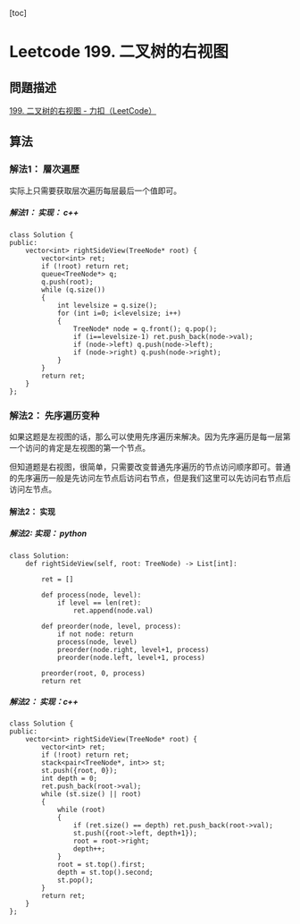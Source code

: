 [toc]

# Leetcode 199. 二叉树的右视图

## 問題描述

[199. 二叉树的右视图 - 力扣（LeetCode）](https://leetcode-cn.com/problems/binary-tree-right-side-view/)

## 算法

### 解法1： 層次遍歷

实际上只需要获取层次遍历每层最后一个值即可。

##### 解法1： 实现： c++

```
class Solution {
public:
    vector<int> rightSideView(TreeNode* root) {
        vector<int> ret;
        if (!root) return ret;
        queue<TreeNode*> q;
        q.push(root);
        while (q.size())
        {
            int levelsize = q.size();
            for (int i=0; i<levelsize; i++)
            {
                TreeNode* node = q.front(); q.pop();
                if (i==levelsize-1) ret.push_back(node->val);
                if (node->left) q.push(node->left);
                if (node->right) q.push(node->right);
            }
        }
        return ret;
    }
};
```

### 解法2： 先序遍历变种

如果这题是左视图的话，那么可以使用先序遍历来解决。因为先序遍历是每一层第一个访问的肯定是左视图的第一个节点。

但知道题是右视图，很简单，只需要改变普通先序遍历的节点访问顺序即可。普通的先序遍历一般是先访问左节点后访问右节点，但是我们这里可以先访问右节点后访问左节点。

#### 解法2： 实现

##### 解法2: 实现： python

```
class Solution:
    def rightSideView(self, root: TreeNode) -> List[int]:
        
        ret = []

        def process(node, level):
            if level == len(ret):
                ret.append(node.val)

        def preorder(node, level, process):
            if not node: return
            process(node, level)
            preorder(node.right, level+1, process)
            preorder(node.left, level+1, process)

        preorder(root, 0, process)
        return ret
```

##### 解法2： 实现：c++

```
class Solution {
public:
    vector<int> rightSideView(TreeNode* root) {
        vector<int> ret;
        if (!root) return ret;
        stack<pair<TreeNode*, int>> st;
        st.push({root, 0});
        int depth = 0;
        ret.push_back(root->val);
        while (st.size() || root)
        {
            while (root)
            {
                if (ret.size() == depth) ret.push_back(root->val);
                st.push({root->left, depth+1});
                root = root->right;
                depth++;
            }
            root = st.top().first;
            depth = st.top().second;
            st.pop();
        }
        return ret;
    }
};
```